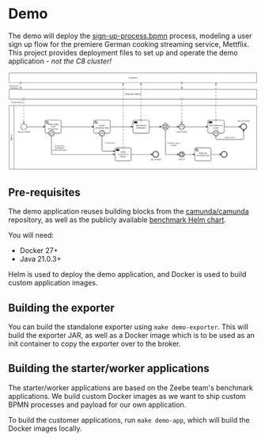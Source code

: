 # Demo

The demo will deploy the [sign-up-process.bpmn](worker/src/main/resources/bpmn/demo/sign-up-process.bpmn) process,
modeling a user sign up flow for the
premiere German cooking streaming service, Mettflix. This project provides deployment files to set up and operate the
demo application - _not the C8 cluster!_

![sign-up-process](./sign-up-process.png)

## Pre-requisites

The demo application reuses building blocks from the [camunda/camunda](https://github.com/camunda/camunda) repository,
as well as the publicly available [benchmark Helm chart](https://github.com/zeebe-io/benchmark-helm.git).

You will need:

- Docker 27+
- Java 21.0.3+

Helm is used to deploy the demo application, and Docker is used to build custom application images.

## Building the exporter

You can build the standalone exporter using `make demo-exporter`. This will
build the exporter JAR, as well as a Docker image which is to be used as an init container
to copy the exporter over to the broker.

## Building the starter/worker applications

The starter/worker applications are based on the Zeebe team's benchmark applications.
We build custom Docker images as we want to ship custom BPMN processes and payload for our
own application.

To build the customer applications, run `make demo-app`, which will build the Docker images
locally.